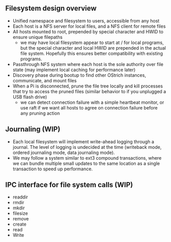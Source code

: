 ## Filesystem design overview

- Unified namespace and filesystem to users, accessible from any host
- Each host is a NFS server for local files, and a NFS client for remote files
- All hosts mounted to root, prepended by special character and HWID to ensure unique filepaths
  - we may have local filesystem appear to start at / for local programs, but the special character and local HWID are prepended in the actual file system. Hopefully this ensures better compatibility with existing programs.
- Passthrough NFS system where each host is the sole authority over file state (may implement local caching for performance later)
- Discovery phase during bootup to find other OStrich instances, communicate, and mount files
- When a Pi is disconnected, prune the file tree locally and kill processes that try to access the pruned files (similar behavior to if you unplugged a USB flash drive)
  - we can detect connection failure with a simple heartbeat monitor, or use raft if we want all hosts to agree on connection failure before any pruning action


## Journaling (WIP)
- Each local filesystem will implement write-ahead logging through a journal. The level of logging is undecided at the time (writeback mode, ordered journaling mode, data journaling mode).
- We may follow a system similar to ext3 compound transactions, where we can bundle multiple small updates to the same location as a single transaction to speed up performance.

## IPC interface for file system calls (WIP)
- readdir
- rmdir
- mkdir
- filesize
- remove
- create
- read
- Write
